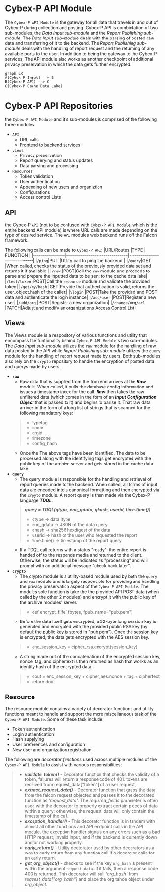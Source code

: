 ﻿
# Cybex-P API Module

The `Cybex-P API Module` is the gateway for all data that travels in and out of Cybex-P during collection and posting. Cybex-P API is combintation of two sub-modules; the *Data Input sub-module* and the *Report Publishing sub-module*. The *Data Input sub-module* deals with the parsing of posted raw data and transferring of it to the backend. The *Report Publishing sub-module* deals with the handling of report request and the returning of any available ports to the user. In addition to being the gateway to the Cybex-P services, The API module also works as another checkpoint of additional privacy preservation  in which the data gets further encrypted. 
```mermaid
graph LR
A[Cybex-P Input] --> B
B(Cybex-P API) --> C
C(Cybex-P Cache Data Lake)
```

# Cybex-P API Repositories
the `Cybex-P API Module` and it's sub-modules is comprised of the following three modules.
 - `API`
	 - URL calls
	 - Frontend to backend services
 - `views`
	 - Privacy preservation
	 - Report querying and status updates
	 - Data parsing and processing
 - `Resources`
	 - Token validation
	 - User authentication
	 - Appending of new users and organiztion 
	 - Configurations
	 - Access control Lists

## API

the Cybex-P `API` (not to be confused with `Cybex-P API Module`, which is the entire backend API module) is where URL calls are made depending on the type of desired service. The `API` modules web backend runs off the Falcon framework.

The following calls can be made to `Cybex-P API`:
|URL/Routes                |TYPE	| FUNCTION                         |
|----------------|-------------------------------|-----------------------------|
|`/ping`|PUT |Utility call to ping the backend            |
|`/query`|GET           |When called, checks the status of the previously provided data set and returns it if available            |
|`/raw`          |POST|Call the `raw` module and proceeds to parse and prepare the inputted data to be sent to the cache data lake|
|`/test/token`          |POST|Call the `resource` module and validate the provided token|
|`/get/my/hash`          |GET|Provide that authentication is valid, returns the user_object.hash of the caller.|
|`\login`          |POST|Take the provided and POST data and authenticate the login instance|
|`/add/user`          |POST|Register a new user|
|`/add/org`          |POST|Register a new organization|
|`/change/org/acl`          |PATCH|Adjust and modify an organizations Access Control List|


## Views
The Views module is a respository of various functions and utility that encompass the funtionality behind `Cybex-P API Module`'s two sub-modules. The *Data Input sub-module* utilizes the `raw` module for the handling of raw data posted to the API while  *Report Publishing sub-module* utilizes the `query` module for the handling of report request made by users. Both sub-modules also rely on the `crypto` repository to handle the encryption of posted data and querys made by users.

- **`raw`**
	- Raw data that is supplied from the frontend arrives at the ***Raw*** module. When called, it pulls the database config information and issues a timestamp index for the call. ***Raw*** then takes the raw unfiltered data (which comes in the form of an ***Input Configuration Object*** that is passed to it) and begins to parise it. That raw data arrives in the form of a long list of strings that is scanned for the following mandatory keys:
	> - typetag
	>- name
	>- orgid
	>- timezone
	>- config_hash
	-	Once the The above tags have been identified. The data to be processed along with the identifying tags get encrypted with the public key of the archive server and gets stored in the cache data lake.
- **`query`**
	-  The query module is responsible for the handling and retrieval of report queries made to the backend. When called, all forms of input data are encoded into a canonical formatting and then encrypted via the `crpyto` module. A report query is then made via the  Cybex-P language ***TDQL***.
	> ***query  =  TDQL(qtype, enc_qdata, qhash, userid, time.time())***
	> - qtype -> data itype
	> - enc_qdata -> JSON of the data query
	> - qhash -> sha256 hexdigest of the data
	> - userid -> hash of the user who requested the report
	> - time.time() -> timestamp of the report query
	- If a TDQL call returns with a status "ready". the entire report is handed off to the responds media and returned to the client. Otherwise, the status will be indicated as "processing" and will prompt with an additional message "check back later".
- **`crypto`**
	- The crypto module is a utility-based module used by both the `query` and `raw` module and is largely responsible for providing and handling the privacy preservation aspect of the `Cybex-P API Module`. The modules sole function is take the the provided API POST data (when called by the other 2 modules) and encrypt it with the public key of the archive modules' server.
	> -  def encrypt_filfe( fbytes, fpub_name="pub.pem") 
	- Before the data itself gets encrypted, a 32-byte long session key is generated and encrypted with the provided public RSA key (by default the public key is stored in "pub.pem"). Once the session key is encrypted, the data gets encrypted with the AES session key. 
	>- enc_session_key  =  cipher_rsa.encrypt(session_key)
	- A string made out of the concatenation of the encrypted session key, nonce, tag, and ciphertext is then returned as hash that works as an identity hash of the encrypted data.
	>-  dout = enc_session_key + cipher_aes.nonce + tag + ciphertext
	>- return dout

## Resource
The resource module contains a variety of decorator functions and utility functions meant to handle and support the more miscellaneous task of the `Cybex-P API Module`. Some of these task include:
- Token authentication
-  Login authentication
-  Hash supplying
-  User preferences and configuration
-  New user and organization registration

The following are *decorator functions* used across multiple modules of the `Cybex-P API Module` to assist with various responsibilities:
>- ***validate_token()*** - Decorator function that checks the validity of a token, failures will return a response code of 401. tokens are received from request_data["token"] of a user request,
>- ***extract_request_data()*** - Decorator function that grabs the data from the falcon request objected and passes it to the decorated function as *'request_data'*. The *required_fields* parameter is often used with the decorator to properly extract certain pieces of data within a query; otherwise, the request_data will only contain the timestamp of the call.
>- ***exception_handler()*** - This decorator function is in tandem with almost all other functions and API endpoint calls in the API module. the exception handler signals on any errors such as a bad HTTP request, Invalid input, and if the backend is currently down and/or not working properly.
> - ***early_return()*** - Utility dectorator used by other decorators as a way to early return from any function call if a decorator calls for an early return.
> - ***get_org_object()*** - checks to see if the key `org_hash` is present within the argument `request_data`. If it fails, then a response code 400 is returned. This decorator will pull *'org_hash'* from *request_data["org_hash"]* and place the org tahoe object under *org_object*.